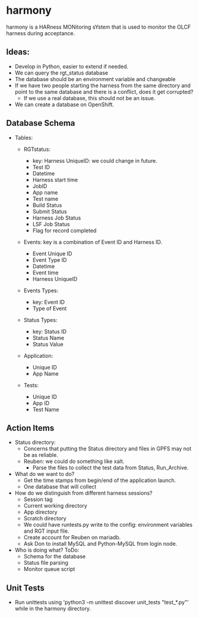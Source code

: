 # harmony

harmony is a HARness MONitoring sYstem that is used to monitor the OLCF harness
during acceptance.

## Ideas:
* Develop in Python, easier to extend if needed.
* We can query the rgt_status database
* The database should be an environment variable and changeable
* If we have two people starting the harness from the same directory and point 
to the same database and there is a conflict, does it get corrupted?
  * If we use a real database, this should not be an issue.
* We can create a database on OpenShift.

## Database Schema
- Tables:
  - RGTstatus: 
    - key: Harness UniqueID: we could change in future.
    - Test ID
    - Datetime
    - Harness start time
    - JobID
    - App name
    - Test name
    - Build Status
    - Submit Status
    - Harness Job Status
    - LSF Job Status
    - Flag for record completed
    
  - Events: key is a combination of Event ID and Harness ID.
    - Event Unique ID
    - Event Type ID
    - Datetime
    - Event time
    - Harness UniqueID   

  - Events Types:
    - key: Event ID
    - Type of Event

  - Status Types:
    - key: Status ID
    - Status Name
    - Status Value
    
  - Application:
    - Unique ID
    - App Name
    
  - Tests:
    - Unique ID
    - App ID
    - Test Name
    
## Action Items
- Status directory:
  - Concerns that putting the Status directory and files in GPFS may not be as
    reliable.
  - Reuben: we could do something like xalt.
    - Parse the files to collect the test data from Status, Run_Archive.
- What do we want to do?
  - Get the time stamps from begin/end of the application launch.
  - One database that will collect 
- How do we distinguish from different harness sessions?
  - Session tag
  - Current working directory
  - App directory
  - Scratch directory
  - We could have runtests.py write to the config: environment variables and RGT
    input file.
  - Create account for Reuben on mariadb.
  - Ask Don to install MySQL and Python-MySQL from login node.
- Who is doing what? ToDo:
  - Schema for the database
  - Status file parsing
  - Monitor queue script

## Unit Tests
- Run unittests using 'python3 -m unittest discover unit_tests "test_*.py"' while in the harmony directory.
  
